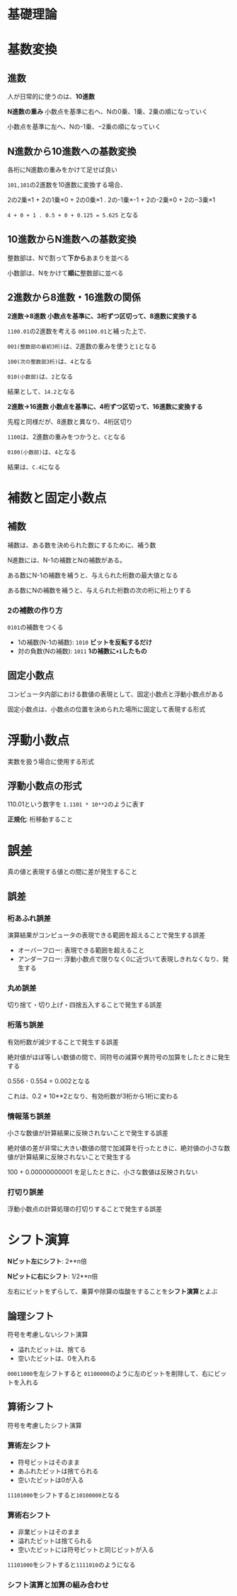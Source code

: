 # 基礎理論
# 基数変換
## 進数
人が日常的に使うのは、**10進数**

**N進数の重み**
小数点を基準に右へ、Nの0乗、1乗、2乗の順になっていく

小数点を基準に左へ、Nの-1乗、−2乗の順になっていく


## N進数から10進数への基数変換
各桁にN進数の重みをかけて足せば良い

`101,101`の2進数を10進数に変換する場合、

2の2乗×1 + 2の1乗×0 + 2の0乗×1 . 2の-1乗×-1 + 2の-2乗×0 + 2の−3乗×1

`4 + 0 + 1 . 0.5 + 0 + 0.125 = 5.625` となる

## 10進数からN進数への基数変換
整数部は、Nで割って**下から**あまりを並べる

小数部は、Nをかけて**順に**整数部に並べる

## 2進数から8進数・16進数の関係
**2進数→8進数 小数点を基準に、3桁ずつ区切って、8進数に変換する**

`1100.01`の2進数を考える `001100.01`と補った上で、

`001(整数部の最初3桁)`は、2進数の重みを使うと`1`となる

`100(次の整数部3桁)`は、`4`となる

`010(小数部)`は、`2`となる

 結果として、`14.2`となる

**2進数→16進数 小数点を基準に、4桁ずつ区切って、16進数に変換する**

先程と同様だが、8進数と異なり、4桁区切り

`1100`は、2進数の重みをつかうと、`C`となる

`0100(小数部)`は、`4`となる

結果は、`C.4`になる

# 補数と固定小数点
## 補数
補数は、ある数を決められた数にするために、補う数

N進数には、N-1の補数とNの補数がある。

ある数にN-1の補数を補うと、与えられた桁数の最大値となる

ある数にNの補数を補うと、与えられた桁数の次の桁に桁上りする

### 2の補数の作り方
`0101`の補数をつくる

- 1の補数(N-1の補数): `1010` **ビットを反転するだけ**
- 対の負数(Nの補数): `1011` **1の補数に`+1`したもの**

## 固定小数点
コンピュータ内部における数値の表現として、固定小数点と浮動小数点がある

固定小数点は、小数点の位置を決められた場所に固定して表現する形式

# 浮動小数点
実数を扱う場合に使用する形式

## 浮動小数点の形式
110.01という数字を `1.1101 * 10**2`のように表す

**正規化**: 桁移動すること

# 誤差
真の値と表現する値との間に差が発生すること

## 誤差
### 桁あふれ誤差
演算結果がコンピュータの表現できる範囲を超えることで発生する誤差

- オーバーフロー: 表現できる範囲を超えること
- アンダーフロー: 浮動小数点で限りなく0に近づいて表現しきれなくなり、発生する

### 丸め誤差
切り捨て・切り上げ・四捨五入することで発生する誤差

### 桁落ち誤差
有効桁数が減少することで発生する誤差

絶対値がほぼ等しい数値の間で、同符号の減算や異符号の加算をしたときに発生する

0.556 - 0.554 = 0.002となる

これは、0.2 * 10**2となり、有効桁数が3桁から1桁に変わる

### 情報落ち誤差
小さな数値が計算結果に反映されないことで発生する誤差

絶対値の差が非常に大きい数値の間で加減算を行ったときに、絶対値の小さな数値が計算結果に反映されないことで発生する

100 + 0.00000000001 を足したときに、小さな数値は反映されない

### 打切り誤差
浮動小数点の計算処理の打切りすることで発生する誤差

# シフト演算
**Nビット左にシフト**: 2**n倍

**Nビットに右にシフト**: 1/2**n倍

左右にビットをずらして、乗算や除算の塩酸をすることを**シフト演算**とよぶ

## 論理シフト
符号を考慮しないシフト演算

- 溢れたビットは、捨てる
- 空いたビットは、0を入れる

`00011000`を左シフトすると `01100000`のように左のビットを削除して、右にビットを入れる

## 算術シフト
符号を考慮したシフト演算

### 算術左シフト
- 符号ビットはそのまま
- あふれたビットは捨てられる
- 空いたビットは0が入る

`11101000`をシフトすると`10100000`となる

### 算術右シフト
- 非業ビットはそのまま
- 溢れたビットは捨てられる
- 空いたビットには符号ビットと同じビットが入る

`11101000`をシフトすると`1111010`のようになる

### シフト演算と加算の組み合わせ

